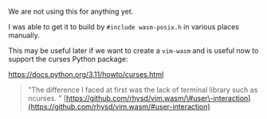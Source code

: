 We are not using this for anything yet.

I was able to get it to build by `#include wasm-posix.h` in various places manually.

This may be useful later if we want to create a `vim-wasm` and is useful now to support the curses Python package:

https://docs.python.org/3.11/howto/curses.html


> "The difference I faced at first was the lack of terminal library such as ncurses. " [https://github.com/rhysd/vim.wasm/\#user\-interaction](https://github.com/rhysd/vim.wasm/#user-interaction)


